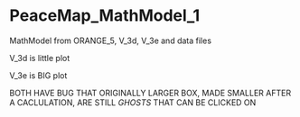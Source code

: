 # PeaceMap_MathModel_1
MathModel from ORANGE_5, V_3d, V_3e and data files

V_3d is little plot

V_3e is BIG plot

BOTH HAVE BUG THAT ORIGINALLY LARGER BOX, MADE SMALLER AFTER A CACLULATION, ARE STILL *GHOSTS* THAT CAN BE CLICKED ON
